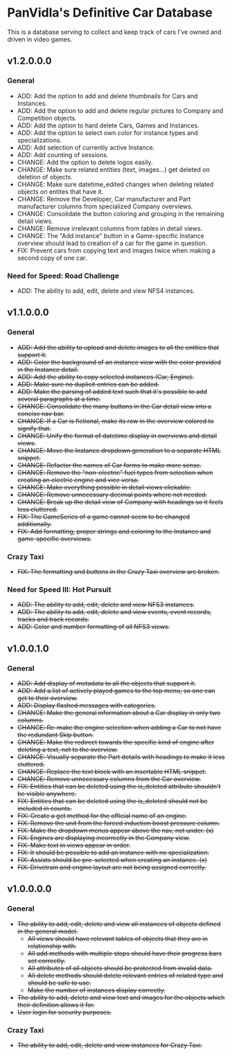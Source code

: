 # PanVidla's Definitive Car Database
This is a database serving to collect and keep track of cars I've owned and driven in video games.

## v1.2.0.0.0
### General
* ADD: Add the option to add and delete thumbnails for Cars and Instances.
* ADD: Add the option to add and delete regular pictures to Company and Competition objects.
* ADD: Add the option to hard delete Cars, Games and Instances.
* ADD: Add the option to select own color for instance types and specializations.
* ADD: Add selection of currently active Instance.
* ADD: Add counting of sessions.
* CHANGE: Add the option to delete logos easily.
* CHANGE: Make sure related entities (text, images...) get deleted on deletion of objects.
* CHANGE: Make sure datetime_edited changes when deleting related objects on entites that have it.
* CHANGE: Remove the Developer, Car manufacturer and Part manufacturer columns from specialized Company overviews.
* CHANGE: Consolidate the button coloring and grouping in the remaining detail views.
* CHANGE: Remove irrelevant columns from tables in detail views.
* CHANGE: The "Add instance" button in a Game-specific Instance overview should lead to creation of a car for the game in question.
* FIX: Prevent cars from copying text and images twice when making a second copy of one car.

### Need for Speed: Road Challenge
* ADD: The ability to add, edit, delete and view NFS4 instances.

## v1.1.0.0.0
### General
* ~~ADD: Add the ability to upload and delete images to all the entities that support it.~~
* ~~ADD: Color the background of an instance view with the color provided in the Instance detail.~~
* ~~ADD: Add the ability to copy selected instances (Car, Engine).~~
* ~~ADD: Make sure no duplicit entries can be added.~~
* ~~ADD: Make the parsing of added text such that it's possible to add several paragraphs at a time.~~
* ~~CHANGE: Consolidate the many buttons in the Car detail view into a concise nav bar.~~
* ~~CHANGE: If a Car is fictional, make its row in the overview colored to signify that.~~
* ~~CHANGE: Unify the format of datetime display in overviews and detail views.~~
* ~~CHANGE: Move the Instance dropdown generation to a separate HTML snippet.~~
* ~~CHANGE: Refactor the names of Car forms to make more sense.~~
* ~~CHANGE: Remove the "non-electric" fuel types from selection when creating an electric engine and vice versa.~~
* ~~CHANGE: Make everything possible in detail views clickable.~~
* ~~CHANGE: Remove unnecessary decimal points where not needed.~~
* ~~CHANGE: Break up the detail view of Company with headings so it feels less cluttered.~~
* ~~FIX: The GameSeries of a game cannot seem to be changed additionally.~~
* ~~FIX: Add formatting, proper strings and coloring to the Instance and game-specific overviews.~~

### Crazy Taxi
* ~~FIX: The formatting and buttons in the Crazy Taxi overview are broken.~~

### Need for Speed III: Hot Pursuit
* ~~ADD: The ability to add, edit, delete and view NFS3 instances.~~
* ~~ADD: The ability to add, edit, delete and view events, event records, tracks and track records.~~
* ~~ADD: Color and number formatting of all NFS3 views.~~

## v1.0.0.1.0
### General
* ~~ADD: Add display of metadata to all the objects that support it.~~
* ~~ADD: Add a list of actively played games to the top menu, so one can get to their overview.~~
* ~~ADD: Display flashed messages with categories.~~
* ~~CHANGE: Make the general information about a Car display in only two columns.~~
* ~~CHANGE: Re-make the engine selection when adding a Car to not have the redundant Skip button.~~
* ~~CHANGE: Make the redirect towards the specific kind of engine after deleting a text, not to the overview.~~
* ~~CHANGE: Visually separate the Part details with headings to make it less cluttered.~~
* ~~CHANGE: Replace the text block with an insertable HTML snippet.~~
* ~~CHANGE: Remove unnecessary columns from the Car overview.~~
* ~~FIX: Entities that can be deleted using the is_deleted attribute shouldn't be visible anywhere.~~
* ~~FIX: Entities that can be deleted using the is_deleted should not be included in counts.~~
* ~~FIX: Create a get method for the official name of an engine.~~
* ~~FIX: Remove the unit from the forced induction boost pressure column.~~
* ~~FIX: Make the dropdown menus appear above the nav, not under. (x)~~
* ~~FIX: Engines are displaying incorrectly in the Company view.~~
* ~~FIX: Make text in views appear in order.~~
* ~~FIX: It should be possible to add an instance with no specialization.~~
* ~~FIX: Assists should be pre-selected when creating an instance. (x)~~
* ~~FIX: Drivetrain and engine layout are not being assigned correctly.~~

## v1.0.0.0.0
### General
* ~~The ability to add, edit, delete and view all instances of objects defined in the general model.~~
  * ~~All views should have relevant tables of objects that they are in relationship with.~~
  * ~~All add methods with multiple steps should have their progress bars set correctly.~~
  * ~~All attributes of all objects should be protected from invalid data.~~
  * ~~All delete methods should delete relevant entries of related type and should be safe to use.~~
  * ~~Make the number of instances display correctly.~~
* ~~The ability to add, delete and view text and images for the objects which their definition allows it for.~~
* ~~User login for security purposes.~~

### Crazy Taxi
* ~~The ability to add, edit, delete and view instances for Crazy Taxi.~~
